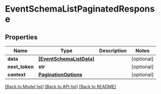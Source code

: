 # EventSchemaListPaginatedResponse


## Properties
Name | Type | Description | Notes
------------ | ------------- | ------------- | -------------
**data** | [**[EventSchemaListData]**](EventSchemaListData.md) |  | [optional] 
**next_token** | **str** |  | [optional] 
**context** | [**PaginationOptions**](PaginationOptions.md) |  | [optional] 

[[Back to Model list]](../README.md#documentation-for-models) [[Back to API list]](../README.md#documentation-for-api-endpoints) [[Back to README]](../README.md)


